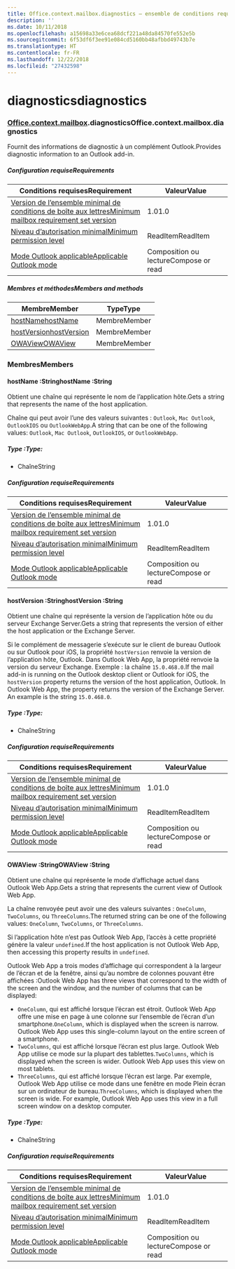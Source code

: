 ```yaml
---
title: Office.context.mailbox.diagnostics – ensemble de conditions requises 1.7
description: ''
ms.date: 10/11/2018
ms.openlocfilehash: a15698a33e6cea68dcf221a48da84570fe552e5b
ms.sourcegitcommit: 6f53df6f3ee91e084cd5160bb48afbbd49743b7e
ms.translationtype: HT
ms.contentlocale: fr-FR
ms.lasthandoff: 12/22/2018
ms.locfileid: "27432598"
---
```

# <a name="diagnostics"></a><span data-ttu-id="45015-102">diagnostics</span><span class="sxs-lookup"><span data-stu-id="45015-102">diagnostics</span></span>

### <a name="officeofficemdcontextofficecontextmdmailboxofficecontextmailboxmddiagnostics"></a><span data-ttu-id="45015-103">[Office](Office.md)[.context](Office.context.md)[.mailbox](Office.context.mailbox.md).diagnostics</span><span class="sxs-lookup"><span data-stu-id="45015-103">Office.context.mailbox.diagnostics</span></span>

<span data-ttu-id="45015-104">Fournit des informations de diagnostic à un complément Outlook.</span><span class="sxs-lookup"><span data-stu-id="45015-104">Provides diagnostic information to an Outlook add-in.</span></span>

##### <a name="requirements"></a><span data-ttu-id="45015-105">Configuration requise</span><span class="sxs-lookup"><span data-stu-id="45015-105">Requirements</span></span>

|<span data-ttu-id="45015-106">Conditions requises</span><span class="sxs-lookup"><span data-stu-id="45015-106">Requirement</span></span>| <span data-ttu-id="45015-107">Valeur</span><span class="sxs-lookup"><span data-stu-id="45015-107">Value</span></span>|
|---|---|
|[<span data-ttu-id="45015-108">Version de l’ensemble minimal de conditions de boîte aux lettres</span><span class="sxs-lookup"><span data-stu-id="45015-108">Minimum mailbox requirement set version</span></span>](/office/dev/add-ins/reference/requirement-sets/outlook-api-requirement-sets)| <span data-ttu-id="45015-109">1.0</span><span class="sxs-lookup"><span data-stu-id="45015-109">1.0</span></span>|
|[<span data-ttu-id="45015-110">Niveau d’autorisation minimal</span><span class="sxs-lookup"><span data-stu-id="45015-110">Minimum permission level</span></span>](https://docs.microsoft.com/outlook/add-ins/understanding-outlook-add-in-permissions)| <span data-ttu-id="45015-111">ReadItem</span><span class="sxs-lookup"><span data-stu-id="45015-111">ReadItem</span></span>|
|[<span data-ttu-id="45015-112">Mode Outlook applicable</span><span class="sxs-lookup"><span data-stu-id="45015-112">Applicable Outlook mode</span></span>](https://docs.microsoft.com/outlook/add-ins/#extension-points)| <span data-ttu-id="45015-113">Composition ou lecture</span><span class="sxs-lookup"><span data-stu-id="45015-113">Compose or read</span></span>|

##### <a name="members-and-methods"></a><span data-ttu-id="45015-114">Membres et méthodes</span><span class="sxs-lookup"><span data-stu-id="45015-114">Members and methods</span></span>

| <span data-ttu-id="45015-115">Membre</span><span class="sxs-lookup"><span data-stu-id="45015-115">Member</span></span> | <span data-ttu-id="45015-116">Type</span><span class="sxs-lookup"><span data-stu-id="45015-116">Type</span></span> |
|--------|------|
| [<span data-ttu-id="45015-117">hostName</span><span class="sxs-lookup"><span data-stu-id="45015-117">hostName</span></span>](#hostname-string) | <span data-ttu-id="45015-118">Membre</span><span class="sxs-lookup"><span data-stu-id="45015-118">Member</span></span> |
| [<span data-ttu-id="45015-119">hostVersion</span><span class="sxs-lookup"><span data-stu-id="45015-119">hostVersion</span></span>](#hostversion-string) | <span data-ttu-id="45015-120">Membre</span><span class="sxs-lookup"><span data-stu-id="45015-120">Member</span></span> |
| [<span data-ttu-id="45015-121">OWAView</span><span class="sxs-lookup"><span data-stu-id="45015-121">OWAView</span></span>](#owaview-string) | <span data-ttu-id="45015-122">Membre</span><span class="sxs-lookup"><span data-stu-id="45015-122">Member</span></span> |

### <a name="members"></a><span data-ttu-id="45015-123">Membres</span><span class="sxs-lookup"><span data-stu-id="45015-123">Members</span></span>

####  <a name="hostname-string"></a><span data-ttu-id="45015-124">hostName :String</span><span class="sxs-lookup"><span data-stu-id="45015-124">hostName :String</span></span>

<span data-ttu-id="45015-125">Obtient une chaîne qui représente le nom de l’application hôte.</span><span class="sxs-lookup"><span data-stu-id="45015-125">Gets a string that represents the name of the host application.</span></span>

<span data-ttu-id="45015-126">Chaîne qui peut avoir l’une des valeurs suivantes : `Outlook`, `Mac Outlook`, `OutlookIOS` ou `OutlookWebApp`.</span><span class="sxs-lookup"><span data-stu-id="45015-126">A string that can be one of the following values: `Outlook`, `Mac Outlook`, `OutlookIOS`, or `OutlookWebApp`.</span></span>

##### <a name="type"></a><span data-ttu-id="45015-127">Type :</span><span class="sxs-lookup"><span data-stu-id="45015-127">Type:</span></span>

*   <span data-ttu-id="45015-128">Chaîne</span><span class="sxs-lookup"><span data-stu-id="45015-128">String</span></span>

##### <a name="requirements"></a><span data-ttu-id="45015-129">Configuration requise</span><span class="sxs-lookup"><span data-stu-id="45015-129">Requirements</span></span>

|<span data-ttu-id="45015-130">Conditions requises</span><span class="sxs-lookup"><span data-stu-id="45015-130">Requirement</span></span>| <span data-ttu-id="45015-131">Valeur</span><span class="sxs-lookup"><span data-stu-id="45015-131">Value</span></span>|
|---|---|
|[<span data-ttu-id="45015-132">Version de l’ensemble minimal de conditions de boîte aux lettres</span><span class="sxs-lookup"><span data-stu-id="45015-132">Minimum mailbox requirement set version</span></span>](/office/dev/add-ins/reference/requirement-sets/outlook-api-requirement-sets)| <span data-ttu-id="45015-133">1.0</span><span class="sxs-lookup"><span data-stu-id="45015-133">1.0</span></span>|
|[<span data-ttu-id="45015-134">Niveau d’autorisation minimal</span><span class="sxs-lookup"><span data-stu-id="45015-134">Minimum permission level</span></span>](https://docs.microsoft.com/outlook/add-ins/understanding-outlook-add-in-permissions)| <span data-ttu-id="45015-135">ReadItem</span><span class="sxs-lookup"><span data-stu-id="45015-135">ReadItem</span></span>|
|[<span data-ttu-id="45015-136">Mode Outlook applicable</span><span class="sxs-lookup"><span data-stu-id="45015-136">Applicable Outlook mode</span></span>](https://docs.microsoft.com/outlook/add-ins/#extension-points)| <span data-ttu-id="45015-137">Composition ou lecture</span><span class="sxs-lookup"><span data-stu-id="45015-137">Compose or read</span></span>|

####  <a name="hostversion-string"></a><span data-ttu-id="45015-138">hostVersion :String</span><span class="sxs-lookup"><span data-stu-id="45015-138">hostVersion :String</span></span>

<span data-ttu-id="45015-139">Obtient une chaîne qui représente la version de l’application hôte ou du serveur Exchange Server.</span><span class="sxs-lookup"><span data-stu-id="45015-139">Gets a string that represents the version of either the host application or the Exchange Server.</span></span>

<span data-ttu-id="45015-p101">Si le complément de messagerie s’exécute sur le client de bureau Outlook ou sur Outlook pour iOS, la propriété `hostVersion` renvoie la version de l’application hôte, Outlook. Dans Outlook Web App, la propriété renvoie la version du serveur Exchange. Exemple : la chaîne `15.0.468.0`.</span><span class="sxs-lookup"><span data-stu-id="45015-p101">If the mail add-in is running on the Outlook desktop client or Outlook for iOS, the `hostVersion` property returns the version of the host application, Outlook. In Outlook Web App, the property returns the version of the Exchange Server. An example is the string `15.0.468.0`.</span></span>

##### <a name="type"></a><span data-ttu-id="45015-143">Type :</span><span class="sxs-lookup"><span data-stu-id="45015-143">Type:</span></span>

*   <span data-ttu-id="45015-144">Chaîne</span><span class="sxs-lookup"><span data-stu-id="45015-144">String</span></span>

##### <a name="requirements"></a><span data-ttu-id="45015-145">Configuration requise</span><span class="sxs-lookup"><span data-stu-id="45015-145">Requirements</span></span>

|<span data-ttu-id="45015-146">Conditions requises</span><span class="sxs-lookup"><span data-stu-id="45015-146">Requirement</span></span>| <span data-ttu-id="45015-147">Valeur</span><span class="sxs-lookup"><span data-stu-id="45015-147">Value</span></span>|
|---|---|
|[<span data-ttu-id="45015-148">Version de l’ensemble minimal de conditions de boîte aux lettres</span><span class="sxs-lookup"><span data-stu-id="45015-148">Minimum mailbox requirement set version</span></span>](/office/dev/add-ins/reference/requirement-sets/outlook-api-requirement-sets)| <span data-ttu-id="45015-149">1.0</span><span class="sxs-lookup"><span data-stu-id="45015-149">1.0</span></span>|
|[<span data-ttu-id="45015-150">Niveau d’autorisation minimal</span><span class="sxs-lookup"><span data-stu-id="45015-150">Minimum permission level</span></span>](https://docs.microsoft.com/outlook/add-ins/understanding-outlook-add-in-permissions)| <span data-ttu-id="45015-151">ReadItem</span><span class="sxs-lookup"><span data-stu-id="45015-151">ReadItem</span></span>|
|[<span data-ttu-id="45015-152">Mode Outlook applicable</span><span class="sxs-lookup"><span data-stu-id="45015-152">Applicable Outlook mode</span></span>](https://docs.microsoft.com/outlook/add-ins/#extension-points)| <span data-ttu-id="45015-153">Composition ou lecture</span><span class="sxs-lookup"><span data-stu-id="45015-153">Compose or read</span></span>|

####  <a name="owaview-string"></a><span data-ttu-id="45015-154">OWAView :String</span><span class="sxs-lookup"><span data-stu-id="45015-154">OWAView :String</span></span>

<span data-ttu-id="45015-155">Obtient une chaîne qui représente le mode d’affichage actuel dans Outlook Web App.</span><span class="sxs-lookup"><span data-stu-id="45015-155">Gets a string that represents the current view of Outlook Web App.</span></span>

<span data-ttu-id="45015-156">La chaîne renvoyée peut avoir une des valeurs suivantes : `OneColumn`, `TwoColumns`, ou `ThreeColumns`.</span><span class="sxs-lookup"><span data-stu-id="45015-156">The returned string can be one of the following values: `OneColumn`, `TwoColumns`, or `ThreeColumns`.</span></span>

<span data-ttu-id="45015-157">Si l’application hôte n’est pas Outlook Web App, l’accès à cette propriété génère la valeur `undefined`.</span><span class="sxs-lookup"><span data-stu-id="45015-157">If the host application is not Outlook Web App, then accessing this property results in `undefined`.</span></span>

<span data-ttu-id="45015-158">Outlook Web App a trois modes d’affichage qui correspondent à la largeur de l’écran et de la fenêtre, ainsi qu’au nombre de colonnes pouvant être affichées :</span><span class="sxs-lookup"><span data-stu-id="45015-158">Outlook Web App has three views that correspond to the width of the screen and the window, and the number of columns that can be displayed:</span></span>

*   <span data-ttu-id="45015-p102">`OneColumn`, qui est affiché lorsque l’écran est étroit. Outlook Web App offre une mise en page à une colonne sur l’ensemble de l’écran d’un smartphone.</span><span class="sxs-lookup"><span data-stu-id="45015-p102">`OneColumn`, which is displayed when the screen is narrow. Outlook Web App uses this single-column layout on the entire screen of a smartphone.</span></span>
*   <span data-ttu-id="45015-p103">`TwoColumns`, qui est affiché lorsque l’écran est plus large. Outlook Web App utilise ce mode sur la plupart des tablettes.</span><span class="sxs-lookup"><span data-stu-id="45015-p103">`TwoColumns`, which is displayed when the screen is wider. Outlook Web App uses this view on most tablets.</span></span>
*   <span data-ttu-id="45015-p104">`ThreeColumns`, qui est affiché lorsque l’écran est large. Par exemple, Outlook Web App utilise ce mode dans une fenêtre en mode Plein écran sur un ordinateur de bureau.</span><span class="sxs-lookup"><span data-stu-id="45015-p104">`ThreeColumns`, which is displayed when the screen is wide. For example, Outlook Web App uses this view in a full screen window on a desktop computer.</span></span>

##### <a name="type"></a><span data-ttu-id="45015-165">Type :</span><span class="sxs-lookup"><span data-stu-id="45015-165">Type:</span></span>

*   <span data-ttu-id="45015-166">Chaîne</span><span class="sxs-lookup"><span data-stu-id="45015-166">String</span></span>

##### <a name="requirements"></a><span data-ttu-id="45015-167">Configuration requise</span><span class="sxs-lookup"><span data-stu-id="45015-167">Requirements</span></span>

|<span data-ttu-id="45015-168">Conditions requises</span><span class="sxs-lookup"><span data-stu-id="45015-168">Requirement</span></span>| <span data-ttu-id="45015-169">Valeur</span><span class="sxs-lookup"><span data-stu-id="45015-169">Value</span></span>|
|---|---|
|[<span data-ttu-id="45015-170">Version de l’ensemble minimal de conditions de boîte aux lettres</span><span class="sxs-lookup"><span data-stu-id="45015-170">Minimum mailbox requirement set version</span></span>](/office/dev/add-ins/reference/requirement-sets/outlook-api-requirement-sets)| <span data-ttu-id="45015-171">1.0</span><span class="sxs-lookup"><span data-stu-id="45015-171">1.0</span></span>|
|[<span data-ttu-id="45015-172">Niveau d’autorisation minimal</span><span class="sxs-lookup"><span data-stu-id="45015-172">Minimum permission level</span></span>](https://docs.microsoft.com/outlook/add-ins/understanding-outlook-add-in-permissions)| <span data-ttu-id="45015-173">ReadItem</span><span class="sxs-lookup"><span data-stu-id="45015-173">ReadItem</span></span>|
|[<span data-ttu-id="45015-174">Mode Outlook applicable</span><span class="sxs-lookup"><span data-stu-id="45015-174">Applicable Outlook mode</span></span>](https://docs.microsoft.com/outlook/add-ins/#extension-points)| <span data-ttu-id="45015-175">Composition ou lecture</span><span class="sxs-lookup"><span data-stu-id="45015-175">Compose or read</span></span>|